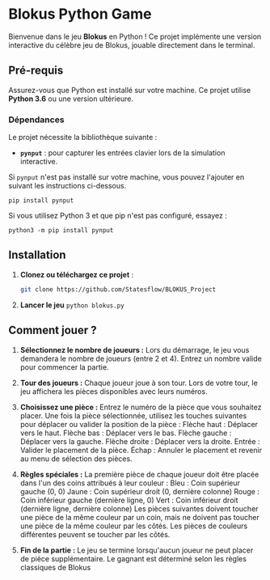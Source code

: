 # Blokus Python Game

Bienvenue dans le jeu **Blokus** en Python ! Ce projet implémente une version interactive du célèbre jeu de Blokus, jouable directement dans le terminal.

## Pré-requis

Assurez-vous que Python est installé sur votre machine. Ce projet utilise **Python 3.6** ou une version ultérieure.

### Dépendances

Le projet nécessite la bibliothèque suivante :

- **`pynput`** : pour capturer les entrées clavier lors de la simulation interactive.

Si `pynput` n'est pas installé sur votre machine, vous pouvez l'ajouter en suivant les instructions ci-dessous.

`pip install pynput`

Si vous utilisez Python 3 et que pip n'est pas configuré, essayez :

`python3 -m pip install pynput`

## Installation

1. **Clonez ou téléchargez ce projet** :
   ```bash
   git clone https://github.com/Statesflow/BLOKUS_Project

2. **Lancer le jeu**
`python blokus.py`

## Comment jouer ?

1. **Sélectionnez le nombre de joueurs :**
Lors du démarrage, le jeu vous demandera le nombre de joueurs (entre 2 et 4). Entrez un nombre valide pour commencer la partie.

2. **Tour des joueurs :**
Chaque joueur joue à son tour.
Lors de votre tour, le jeu affichera les pièces disponibles avec leurs numéros.

3. **Choisissez une pièce :**
Entrez le numéro de la pièce que vous souhaitez placer.
Une fois la pièce sélectionnée, utilisez les touches suivantes pour déplacer ou valider la position de la pièce :
Flèche haut : Déplacer vers le haut.
Flèche bas : Déplacer vers le bas.
Flèche gauche : Déplacer vers la gauche.
Flèche droite : Déplacer vers la droite.
Entrée : Valider le placement de la pièce.
Échap : Annuler le placement et revenir au menu de sélection des pièces.

4. **Règles spéciales :**
La première pièce de chaque joueur doit être placée dans l'un des coins attribués à leur couleur :
Bleu : Coin supérieur gauche (0, 0)
Jaune : Coin supérieur droit (0, dernière colonne)
Rouge : Coin inférieur gauche (dernière ligne, 0)
Vert : Coin inférieur droit (dernière ligne, dernière colonne)
Les pièces suivantes doivent toucher une pièce de la même couleur par un coin, mais ne doivent pas toucher une pièce de la même couleur par les côtés.
Les pièces de couleurs différentes peuvent se toucher par les côtés.

5. **Fin de la partie :**
Le jeu se termine lorsqu'aucun joueur ne peut placer de pièce supplémentaire. Le gagnant est déterminé selon les règles classiques de Blokus

